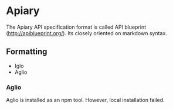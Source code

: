 
# Apiary

The Apiary API specification format is called API blueprint (http://apiblueprint.org/). Its closely oriented on markdown syntax.

## Formatting

* Iglo
* Aglio

### Aglio

Aglio is installed as an npm tool. However, local installation failed.